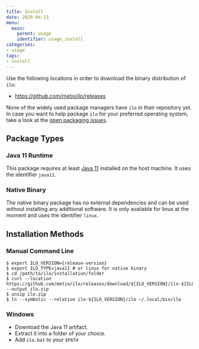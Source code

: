 ```yaml
---
title: Install
date: 2020-04-13
menu:
  main:
    parent: usage
    identifier: usage_install
categories:
- usage
tags:
- install
---
```


Use the following locations in order to download the binary distribution of `ilo`:

- https://github.com/metio/ilo/releases

None of the widely used package managers have `ilo` in their repository yet.
In case you want to help package `ilo` for your preferred operating system, take a look at the [open packaging issues](https://github.com/metio/ilo/issues/2).

## Package Types

### Java 11 Runtime

This package requires at least [Java 11](https://www.oracle.com/javadownload) installed on the host machine. It uses the identifier `java11`.

### Native Binary

The native binary package has no external dependencies and can be used without installing any additional software. It is only available for linux at the moment and uses the identifier `linux`.

## Installation Methods

### Manual Command Line

```shell script
$ export ILO_VERSION={release-version}
$ export ILO_TYPE=java11 # or linux for native binary
$ cd /path/to/ilo/installation/folder
$ curl --location https://github.com/metio/ilo/releases/download/${ILO_VERSION}/ilo-${ILO_VERSION}-${ILO_TYPE}.zip --output ilo.zip
$ unzip ilo.zip
$ ln --symbolic --relative ilo-${ILO_VERSION}/ilo ~/.local/bin/ilo
```

### Windows

- Download the Java 11 artifact.
- Extract it into a folder of your choice.
- Add `ilo.bat` to your `$PATH`
